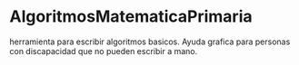 # AlgoritmosMatematicaPrimaria
herramienta para escribir algoritmos basicos. Ayuda grafica para personas con discapacidad que no pueden escribir a mano.
